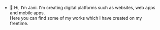 - 👋 Hi, I’m Jani.
I'm creating digital platforms such as websites, web apps and mobile apps. <br>
Here you can find some of my works which I have created on my freetime.

<!---
janipalomaki/janipalomaki is a ✨ special ✨ repository because its `README.md` (this file) appears on your GitHub profile.
You can click the Preview link to take a look at your changes.
--->
